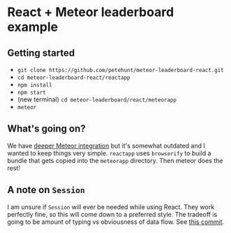 # React + Meteor leaderboard example

## Getting started

  * `git clone https://github.com/petehunt/meteor-leaderboard-react.git`
  * `cd meteor-leaderboard-react/reactapp`
  * `npm install`
  * `npm start`
  * (new terminal) `cd meteor-leaderboard/react/meteorapp`
  * `meteor`

## What's going on?

We have [deeper Meteor integration](https://github.com/benjamn/meteor-react) but it's somewhat outdated and I wanted to keep things very simple.
`reactapp` uses `browserify` to build a bundle that gets copied into the `meteorapp` directory. Then meteor does the rest!

## A note on `Session`

I am unsure if `Session` will ever be needed while using React. They work perfectly fine, so this will come down to a preferred style. The tradeoff
is going to be amount of typing vs obviousness of data flow. See [this commit](https://github.com/petehunt/meteor-leaderboard-react/commit/b27fc676f76058a49c68fc5ddf931a4711a98833).
